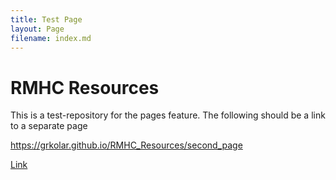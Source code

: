 ```yaml
---
title: Test Page
layout: Page
filename: index.md
---
```


# RMHC Resources
This is a test-repository for the pages feature.
The following should be a link to a separate page

https://grkolar.github.io/RMHC_Resources/second_page

[Link](https://grkolar.github.io/RMHC_Resources/second_page)
